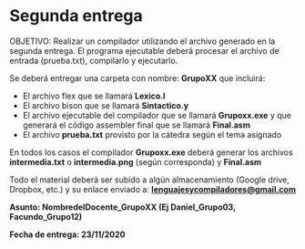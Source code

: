 # Segunda entrega

OBJETIVO:  Realizar un compilador utilizando el archivo generado en la segunda entrega. El programa ejecutable deberá procesar el archivo de entrada (prueba.txt), compilarlo y ejecutarlo.

Se deberá entregar una carpeta con nombre: **GrupoXX** que incluirá:

- El archivo flex que se llamará **Lexico.l**
- El archivo bison que se llamará **Sintactico.y**
- El archivo ejecutable del compilador que se llamará **Grupoxx.exe** y que generará el código assembler final que se llamará **Final.asm**
- El archivo **prueba.txt** provisto por la cátedra según el tema asignado

En todos los casos el compilador **Grupoxx.exe** deberá generar los archivos **intermedia.txt** o **intermedia.png**
(según corresponda) y **Final.asm**

Todo el material deberá ser subido a algún almacenamiento (Google drive, Dropbox, etc.) y su enlace enviado a: **lenguajesycompiladores@gmail.com**

**Asunto: NombredelDocente_GrupoXX (Ej Daniel_Grupo03, Facundo_Grupo12)**

**Fecha de entrega: 23/11/2020**
